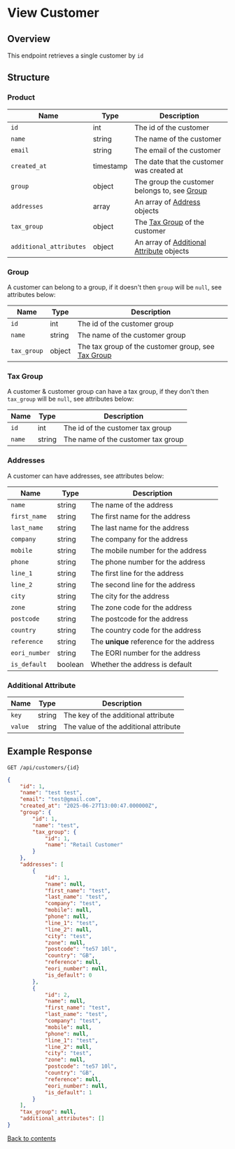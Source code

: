 # View Customer

## Overview

This endpoint retrieves a single customer by `id`

## Structure

### Product

| Name                    | Type      | Description                                                       |
|-------------------------|-----------|-------------------------------------------------------------------|
| `id`                    | int       | The id of the customer                                            |
| `name`                  | string    | The name of the customer                                          |
| `email`                 | string    | The email of the customer                                         |
| `created_at`            | timestamp | The date that the customer was created at                         |
| `group`                 | object    | The group the customer belongs to, see [Group](#group)            |
| `addresses`             | array     | An array of [Address](#addresses) objects                         |
| `tax_group`             | object    | The [Tax Group](#tax-group) of the customer                       |
| `additional_attributes` | object    | An array of [Additional Attribute](#additional-attribute) objects |

### Group

A customer can belong to a group, if it doesn't then `group` will be `null`, see attributes below:

| Name        | Type   | Description                                                      |
|-------------|--------|------------------------------------------------------------------|
| `id`        | int    | The id of the customer group                                     |
| `name`      | string | The name of the customer group                                   |
| `tax_group` | object | The tax group of the customer group, see [Tax Group](#tax-group) |

### Tax Group

A customer & customer group can have a tax group, if they don't then `tax_group` will be `null`, see attributes below:

| Name   | Type   | Description                        |
|--------|--------|------------------------------------|
| `id`   | int    | The id of the customer tax group   |
| `name` | string | The name of the customer tax group |

### Addresses

A customer can have addresses, see attributes below:

| Name          | Type    | Description                              |
|---------------|---------|------------------------------------------|
| `name`        | string  | The name of the address                  |
| `first_name`  | string  | The first name for the address           |
| `last_name`   | string  | The last name for the address            |
| `company`     | string  | The company for the address              |
| `mobile`      | string  | The mobile number for the address        |
| `phone`       | string  | The phone number for the address         |
| `line_1`      | string  | The first line for the address           |
| `line_2`      | string  | The second line for the address          |
| `city`        | string  | The city for the address                 |
| `zone`        | string  | The zone code for the address            |
| `postcode`    | string  | The postcode for the address             |
| `country`     | string  | The country code for the address         |
| `reference`   | string  | The **unique** reference for the address |
| `eori_number` | string  | The EORI number for the address          |
| `is_default`  | boolean | Whether the address is default           |

### Additional Attribute

| Name    | Type    | Description                           |
|---------|---------|---------------------------------------|
| `key`   | string  | The key of the additional attribute   | 
| `value` | string  | The value of the additional attribute |

## Example Response

```http request
GET /api/customers/{id}
```

```json lines
{
    "id": 1,
    "name": "test test",
    "email": "test@gmail.com",
    "created_at": "2025-06-27T13:00:47.000000Z",
    "group": {
        "id": 1,
        "name": "test",
        "tax_group": {
            "id": 1,
            "name": "Retail Customer"
        }
    },
    "addresses": [
        {
            "id": 1,
            "name": null,
            "first_name": "test",
            "last_name": "test",
            "company": "test",
            "mobile": null,
            "phone": null,
            "line_1": "test",
            "line_2": null,
            "city": "test",
            "zone": null,
            "postcode": "te57 10l",
            "country": "GB",
            "reference": null,
            "eori_number": null,
            "is_default": 0
        },
        {
            "id": 2,
            "name": null,
            "first_name": "test",
            "last_name": "test",
            "company": "test",
            "mobile": null,
            "phone": null,
            "line_1": "test",
            "line_2": null,
            "city": "test",
            "zone": null,
            "postcode": "te57 10l",
            "country": "GB",
            "reference": null,
            "eori_number": null,
            "is_default": 1
        }
    ],
    "tax_group": null,
    "additional_attributes": []
}
```

[Back to contents](../../README.md#table-of-contents)
